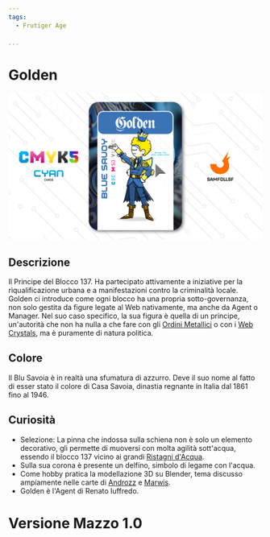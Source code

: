 ```yaml
---
tags:
  - Frutiger Age

...
```


# Golden

![Golden](../eg/C/golden.jpg)

## Descrizione

Il Principe del Blocco 137. Ha partecipato attivamente a iniziative per la riqualificazione urbana e a manifestazioni contro la criminalità locale. Golden ci introduce come ogni blocco ha una propria sotto-governanza, non solo gestita da figure legate al Web nativamente, ma anche da Agent o Manager. Nel suo caso specifico, la sua figura è quella di un principe, un'autorità che non ha nulla a che fare con gli [Ordini Metallici](../Remix/metal.md) o con i [Web Crystals](../Remix/crystal.md), ma è puramente di natura politica.

## Colore

Il Blu Savoia è in realtà una sfumatura di azzurro. Deve il suo nome al fatto di esser stato il colore di Casa Savoia, dinastia regnante in Italia dal 1861 fino al 1946.

## Curiosità

- Selezione: La pinna che indossa sulla schiena non è solo un elemento decorativo, gli permette di muoversi con molta agilità sott'acqua, essendo il blocco 137 vicino ai grandi [Ristagni d'Acqua](../Remix/frutiger.md).
- Sulla sua corona è presente un delfino, simbolo di legame con l'acqua.
- Come hobby pratica la modellazione 3D su Blender, tema discusso ampiamente nelle carte di [Androzz](../Magenta/androzz.md) e [Marwis](../Ciano/senatore.md).
- Golden è l'Agent di Renato Iuffredo.

# Versione Mazzo 1.0